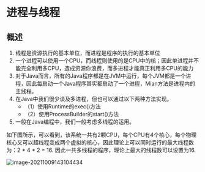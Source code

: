 # 进程与线程

## 概述

1. 线程是资源执行的基本单位，而进程是程序的执行的基本单位
2. 一个进程可以使用一个CPU，而线程则使用的是CPU中的核；因此单进程并不能完全利用多CPU，造成资源你浪费，而多进程才能真正利用多CPU的能力
3. 对于Java而言，所有的Java程序都是在JVM中运行，每个JVM都是一个进程，因此每启动一个Java程序其实都启动了一个进程，Mian方法是进程内的主线程。
4. 在Java中我们很少谈及多进程，但也可以通过以下两种方法实现。
   - （1）使用Runtime的exec()方法
   - （2）使用ProcessBuilder的start()方法
5. 一般在Java编程中，我们一般考虑多线程的运用。



如下图所示，可以看到，该系统一共有2颗CPU，每个CPU有4个核心，每个物理核心又可以超线程变成两个虚拟的核心，因此理论上可以同时运行的最大线程数为：2 * 4 * 2 = 16. 因此一共多线程的程序，理论上最大的线程数可以设置为16.

![image-20211009143104434](http://java-engineer.ztianzeng.com/uPic/image-20211009143104434.png)


